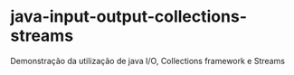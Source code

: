 # java-input-output-collections-streams
Demonstração da utilização de java I/O, Collections framework e Streams 
